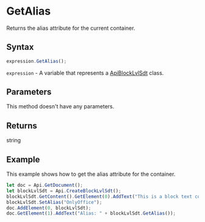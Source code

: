 # GetAlias

Returns the alias attribute for the current container.

## Syntax

```javascript
expression.GetAlias();
```

`expression` - A variable that represents a [ApiBlockLvlSdt](../ApiBlockLvlSdt.md) class.

## Parameters

This method doesn't have any parameters.

## Returns

string

## Example

This example shows how to get the alias attribute for the container.

```javascript
let doc = Api.GetDocument();
let blockLvlSdt = Api.CreateBlockLvlSdt();
blockLvlSdt.GetContent().GetElement(0).AddText("This is a block text content control with alias 'OnlyOffice'.");
blockLvlSdt.SetAlias("OnlyOffice");
doc.AddElement(0, blockLvlSdt);
doc.GetElement(1).AddText("Alias: " + blockLvlSdt.GetAlias());
```
